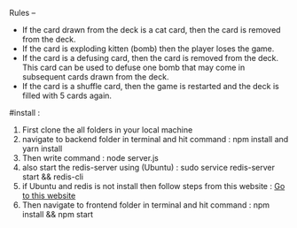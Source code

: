 Rules –
- If the card drawn from the deck is a cat card, then the card is removed from the deck.
- If the card is exploding kitten (bomb) then the player loses the game.
- If the card is a defusing card, then the card is removed from the deck. This card can be used to defuse one bomb that may come in subsequent cards drawn from the deck.
- If the card is a shuffle card, then the game is restarted and the deck is filled with 5 cards again.

#install : 
1. First clone the all folders in your local machine
2. navigate to backend folder in terminal and hit command : npm install and yarn install
3. Then write command : node server.js
4. also start the redis-server using (Ubuntu) : sudo service redis-server start && redis-cli
5. if Ubuntu and redis is not install then follow steps from this website : [Go to this website](https://redis.io/docs/install/install-redis/install-redis-on-windows/) 
6. Then navigate to frontend folder in terminal and hit command : npm install && npm start
